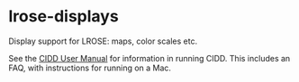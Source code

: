 # lrose-displays

Display support for LROSE: maps, color scales etc.

See the [CIDD User Manual](https://htmlpreview.github.io/?https://raw.githubusercontent.com/NCAR/lrose-displays/master/docs/cidd_user_manual/CIDD_manual.html) for information in running CIDD. This includes an FAQ, with instructions for running on a Mac.


